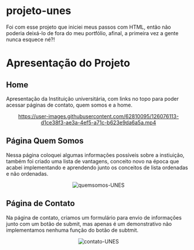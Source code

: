# projeto-unes
Foi com esse projeto que iniciei meus passos com HTML, então não poderia deixá-lo de fora do meu portfólio, afinal, a primeira vez a gente nunca esquece né?!

# Apresentação do Projeto
## Home

<p>
    Apresentação da Instituição universitária, com links no topo para poder acessar páginas de contato, quem somos e a home.  
</p>
<div align="center">
  
  https://user-images.githubusercontent.com/62810095/126076113-d1ce38f3-ae3a-4ef5-a71c-b623e9da6a5a.mp4
  
</div>

## Página Quem Somos

<p>
  Nessa página coloquei algumas informações possíveis sobre a instiuição, também foi criado uma lista de vantagens, conceito novo na época que acabei implementando e aprendendo junto os conceitos de lista ordenadas e não ordenadas.
</p>

<div align="center">
  
  ![quemsomos-UNES](https://user-images.githubusercontent.com/62810095/126076380-bd02329e-e6e9-4550-be43-f12d573cb7d2.PNG)
  
</div>

## Página de Contato

<p>
  Na página de contato, criamos um formulário para envio de informações junto com um botão de submit, mas apenas é um demonstrativo não implementamos nenhuma função do botão de subtmit.
</p>

<div align="center">
  
  ![contato-UNES](https://user-images.githubusercontent.com/62810095/126076574-9f9834f0-fbf6-49c2-af7c-2a6167522216.PNG)
  
</div>
